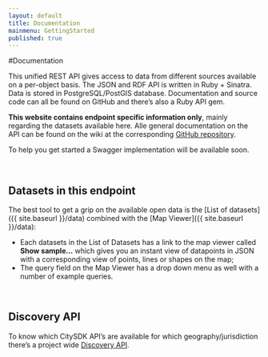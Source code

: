 ```yaml
---
layout: default
title: Documentation
mainmenu: GettingStarted
published: true
---
```


#Documentation

This unified REST API gives access to data from different sources available on a per-object basis. The JSON and RDF API is written in Ruby + Sinatra. Data is stored in PostgreSQL/PostGIS database. Documentation and source code can all be found on GitHub and there’s also a Ruby API gem.

**This website contains endpoint specific information only**, mainly regarding the datasets available here. Alle general documentation on the API can be found on the wiki at the corresponding [GitHub repository](https://github.com/waagsociety/citysdk-ld).
 
To help you get started a Swagger implementation will be available soon.

<br/>

## Datasets in this endpoint
The best tool to get a grip on the available open data is the [List of datasets]({{ site.baseurl }}/data) combined with the [Map Viewer]({{ site.baseurl }}/data):

- Each datasets in the List of Datasets has a link to the map viewer called **Show sample...** which gives you an instant view of datapoints in JSON with a corresponding view of points, lines or shapes on the map;
- The query field on the Map Viewer has a drop down menu as well with a number of example queries. 

<br/>



## Discovery API
To know which CitySDK API’s are available for which geography/jurisdiction there’s a project wide [Discovery API](http://cat.citysdk.eu/).

<br/>